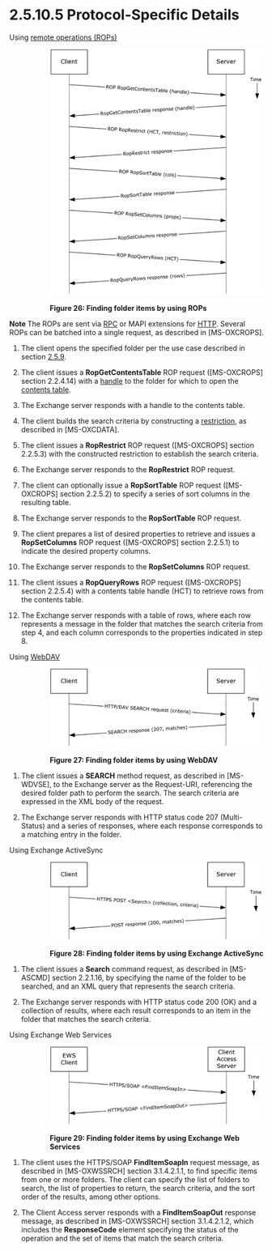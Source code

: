 <html dir="LTR" xmlns:mshelp="http://msdn.microsoft.com/mshelp" xmlns:ddue="http://ddue.schemas.microsoft.com/authoring/2003/5" xmlns:xlink="http://www.w3.org/1999/xlink" xmlns:tool="http://www.microsoft.com/tooltip">
    <head>
        <meta http-equiv="Content-Type" content="text/html; CHARSET=utf-8"></meta>
        <meta name="save" content="history"></meta>
        <title>2.5.10.5 Protocol-Specific Details</title>
        <xml>
            <mshelp:toctitle title="2.5.10.5 Protocol-Specific Details"></mshelp:toctitle>
            <mshelp:rltitle title="[MS-OXPROTO]: Protocol-Specific Details"></mshelp:rltitle>
            <mshelp:keyword index="A" term="0f7656fe-992e-49af-85d9-9f0b85721d18"></mshelp:keyword>
            <mshelp:attr name="DCSext.ContentType" value="open specification"></mshelp:attr>
            <mshelp:attr name="AssetID" value="0f7656fe-992e-49af-85d9-9f0b85721d18"></mshelp:attr>
            <mshelp:attr name="TopicType" value="kbRef"></mshelp:attr>
            <mshelp:attr name="DCSext.Title" value="[MS-OXPROTO]: Protocol-Specific Details" />
        </xml>
    </head>
    <body>
        <div id="header">
            <h1 class="heading">2.5.10.5 Protocol-Specific Details</h1>
        </div>
        <div id="mainSection">
            <div id="mainBody">
                <div id="allHistory" class="saveHistory"></div>
                <div id="sectionSection0" class="section" name="collapseableSection">
                    

<p>Using <a href="f888c37a-d994-4b91-96a5-e88cfbd66bd6.htm#gt_3369fdd6-36f8-4a62-9cd7-2738ffb5048f">remote
operations (ROPs)</a></p>

<dl>
<dd>
<dl>
<dd>
<p><img id="MS-OXPROTO_pict385c4a05-3589-46cb-958f-bc081d45a38e.png" src="MS-OXPROTO_files/image026.png" alt="Finding folder items by using ROPs" title="Finding folder items by using ROPs"></p>
</dd>
<dd>
<p><b>Figure 26: Finding folder items by
using ROPs</b></p>
</dd></dl></dd></dl>



<p><b>Note  </b>The ROPs are sent via <a href="f888c37a-d994-4b91-96a5-e88cfbd66bd6.htm#gt_8a7f6700-8311-45bc-af10-82e10accd331">RPC</a> or MAPI extensions for <a href="f888c37a-d994-4b91-96a5-e88cfbd66bd6.htm#gt_d72f1494-4917-4e9e-a9fd-b8f1b2758dcd">HTTP</a>. Several ROPs can be
batched into a single request, as described in <mshelp:link keywords="13af6911-27e5-4aa0-bb75-637b02d4f2ef" tabindex="0">[MS-OXCROPS]</mshelp:link>.</p>

<ol><li><p><span>    </span>The client opens
the specified folder per the use case described in section <a href="c17348f9-48a3-48ca-a6d7-783f26af9159.htm">2.5.9</a>.</p>

</li><li><p><span>    </span>The client
issues a <b>RopGetContentsTable</b> ROP request ([MS-OXCROPS] section <mshelp:link keywords="9149b2f4-6b72-4ea6-af96-f729698c94fa" tabindex="0">2.2.4.14</mshelp:link>)
with a <a href="f888c37a-d994-4b91-96a5-e88cfbd66bd6.htm#gt_5044babb-08e3-4bb9-bc12-fe8f542b05ee">handle</a> to the
folder for which to open the <a href="f888c37a-d994-4b91-96a5-e88cfbd66bd6.htm#gt_7fcf1c2a-e5de-4334-b349-2e8025798ac4">contents
table</a>.</p>

</li><li><p><span>    </span>The Exchange
server responds with a handle to the contents table.</p>

</li><li><p><span>    </span>The client
builds the search criteria by constructing a <a href="f888c37a-d994-4b91-96a5-e88cfbd66bd6.htm#gt_c434218b-574e-4d0d-b07c-d4806118574c">restriction</a>, as described
in <mshelp:link keywords="1afa0cd9-b1a0-4520-b623-bf15030af5d8" tabindex="0">[MS-OXCDATA]</mshelp:link>.</p>

</li><li><p><span>    </span>The client
issues a <b>RopRestrict</b> ROP request ([MS-OXCROPS] section <mshelp:link keywords="aa45879e-93a4-470b-8a80-4cf7277706c6" tabindex="0">2.2.5.3</mshelp:link>)
with the constructed restriction to establish the search criteria.</p>

</li><li><p><span>    </span>The Exchange
server responds to the <b>RopRestrict</b> ROP request.</p>

</li><li><p><span>    </span>The client can
optionally issue a <b>RopSortTable</b> ROP request ([MS-OXCROPS] section <mshelp:link keywords="9ef2730d-fc11-4e88-a906-f671ed9fd50f" tabindex="0">2.2.5.2</mshelp:link>)
to specify a series of sort columns in the resulting table.</p>

</li><li><p><span>    </span>The Exchange
server responds to the <b>RopSortTable</b> ROP request.</p>

</li><li><p><span>    </span>The client
prepares a list of desired properties to retrieve and issues a <b>RopSetColumns</b>
ROP request ([MS-OXCROPS] section <mshelp:link keywords="fd4de516-8f1c-4994-a07e-7df782255095" tabindex="0">2.2.5.1</mshelp:link>)
to indicate the desired property columns.</p>

</li><li><p><span>  </span>The Exchange server responds
to the <b>RopSetColumns</b> ROP request.</p>

</li><li><p><span>  </span>The client issues a <b>RopQueryRows</b>
ROP request ([MS-OXCROPS] section <mshelp:link keywords="5b55f0d2-6304-4f8c-87dc-79786bbe5cd6" tabindex="0">2.2.5.4</mshelp:link>)
with a contents table handle (HCT) to retrieve rows from the contents table.</p>

</li><li><p><span>  </span>The Exchange server responds
with a table of rows, where each row represents a message in the folder that
matches the search criteria from step 4, and each column corresponds to the
properties indicated in step 8.</p>

</li></ol><p>Using <a href="f888c37a-d994-4b91-96a5-e88cfbd66bd6.htm#gt_68024ef0-c00a-4ecf-8dba-42371b11bfeb">WebDAV</a></p>

<dl>
<dd>
<dl>
<dd>
<p><img id="MS-OXPROTO_picte35f5738-307a-4483-8b8e-1131746f846e.png" src="MS-OXPROTO_files/image027.png" alt="Finding folder items by using WebDAV" title="Finding folder items by using WebDAV"></p>
</dd>
<dd>
<p><b>Figure 27: Finding folder items by
using WebDAV</b></p>
</dd></dl></dd></dl>



<ol><li><p><span>    </span>The client
issues a <b>SEARCH</b> method request, as described in <mshelp:link keywords="7bb6d0b6-8e78-4802-ab86-cecd7f91ec72" tabindex="0">[MS-WDVSE]</mshelp:link>,
to the Exchange server as the Request-URI, referencing the desired folder path
to perform the search. The search criteria are expressed in the XML body of the
request.</p>

</li><li><p><span>    </span>The Exchange
server responds with HTTP status code 207 (Multi-Status) and a series of
responses, where each response corresponds to a matching entry in the folder.</p>

</li></ol><p>Using Exchange ActiveSync</p>

<dl>
<dd>
<dl>
<dd>
<p><img id="MS-OXPROTO_pictfe555ef5-7529-4d92-82c6-c330ead0246b.png" src="MS-OXPROTO_files/image028.png" alt="Finding folder items by using Exchange ActiveSync" title="Finding folder items by using Exchange ActiveSync"></p>
</dd>
<dd>
<p><b>Figure 28: Finding folder items by
using Exchange ActiveSync</b></p>
</dd></dl></dd></dl>



<ol><li><p><span>    </span>The client
issues a <b>Search</b> command request, as described in <mshelp:link keywords="1a3490f1-afe1-418a-aa92-6f630036d65a" tabindex="0">[MS-ASCMD]</mshelp:link>
section <mshelp:link keywords="8211179b-14f3-44ab-9de6-b69ca2a48c4e" tabindex="0">2.2.1.16</mshelp:link>,
by specifying the name of the folder to be searched, and an XML query that
represents the search criteria.</p>

</li><li><p><span>    </span>The Exchange
server responds with HTTP status code 200 (OK) and a collection of results,
where each result corresponds to an item in the folder that matches the search
criteria.</p>

</li></ol><p>Using Exchange Web Services</p>

<dl>
<dd>
<dl>
<dd>
<p><img id="MS-OXPROTO_picte6e6e0f4-d7c9-4c19-825c-dba3e09181e4.png" src="MS-OXPROTO_files/image029.png" alt="Finding folder items by using Exchange Web Services" title="Finding folder items by using Exchange Web Services"></p>
</dd>
<dd>
<p><b>Figure 29: Finding folder items by
using Exchange Web Services</b></p>
</dd></dl></dd></dl>



<ol><li><p><span>    </span>The client uses
the HTTPS/SOAP <b>FindItemSoapIn</b> request message, as described in <mshelp:link keywords="35f2a6fd-0801-43dd-b3a5-7a0bf60c0127" tabindex="0">[MS-OXWSSRCH]</mshelp:link>
section <mshelp:link keywords="a28439bf-dd48-4ff1-b16c-8d769fac8f79" tabindex="0">3.1.4.2.1.1</mshelp:link>,
to find specific items from one or more folders. The client can specify the
list of folders to search, the list of properties to return, the search
criteria, and the sort order of the results, among other options.</p>

</li><li><p><span>    </span>The Client
Access server responds with a <b>FindItemSoapOut</b> response message, as
described in [MS-OXWSSRCH] section <mshelp:link keywords="666755ca-af3e-4148-bc2c-6821a6447be6" tabindex="0">3.1.4.2.1.2</mshelp:link>,
which includes the <b>ResponseCode</b> element specifying the status of the operation
and the set of items that match the search criteria.</p>

</li></ol>
                </div>
            </div>
        </div>
    </body>
</html>
